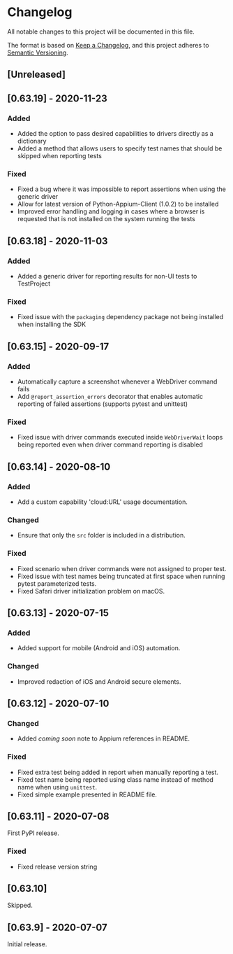 # Changelog
All notable changes to this project will be documented in this file.

The format is based on [Keep a Changelog](https://keepachangelog.com/en/1.0.0/),
and this project adheres to [Semantic Versioning](https://semver.org/spec/v2.0.0.html).

## [Unreleased]

## [0.63.19] - 2020-11-23

### Added

- Added the option to pass desired capabilities to drivers directly as a dictionary
- Added a method that allows users to specify test names that should be skipped when reporting tests

### Fixed

- Fixed a bug where it was impossible to report assertions when using the generic driver 
- Allow for latest version of Python-Appium-Client (1.0.2) to be installed
- Improved error handling and logging in cases where a browser is requested that is not installed on the system running the tests

## [0.63.18] - 2020-11-03

### Added

- Added a generic driver for reporting results for non-UI tests to TestProject

### Fixed

- Fixed issue with the `packaging` dependency package not being installed when installing the SDK

## [0.63.15] - 2020-09-17

### Added

- Automatically capture a screenshot whenever a WebDriver command fails
- Add `@report_assertion_errors` decorator that enables automatic reporting of failed assertions (supports pytest and unittest)

### Fixed

- Fixed issue with driver commands executed inside `WebDriverWait` loops being reported even when driver command reporting is disabled

## [0.63.14] - 2020-08-10

### Added

- Add a custom capability 'cloud:URL' usage documentation.

### Changed

- Ensure that only the `src` folder is included in a distribution.

### Fixed

- Fixed scenario when driver commands were not assigned to proper test.
- Fixed issue with test names being truncated at first space when running pytest parameterized tests.
- Fixed Safari driver initialization problem on macOS.

## [0.63.13] - 2020-07-15

### Added

- Added support for mobile (Android and iOS) automation.

### Changed

- Improved redaction of iOS and Android secure elements.

## [0.63.12] - 2020-07-10

### Changed

- Added _coming soon_ note to Appium references in README.

### Fixed

- Fixed extra test being added in report when manually reporting a test.
- Fixed test name being reported using class name instead of method name when using `unittest`.
- Fixed simple example presented in README file.

## [0.63.11] - 2020-07-08

First PyPI release.

### Fixed

- Fixed release version string

## [0.63.10]

Skipped.

## [0.63.9] - 2020-07-07

Initial release.